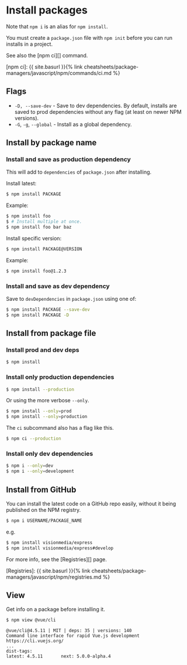 # Install packages

Note that `npm i` is an alias for `npm install`.

You must create a `package.json` file with `npm init` before you can run installs in a project.

See also the [npm ci][] command.

[npm ci]: {{ site.basurl }}{% link cheatsheets/package-managers/javascript/npm/commands/ci.md %}


## Flags

- `-D, --save-dev` - Save to dev dependencies. By default, installs are saved to prod dependencies without any flag (at least on newer NPM versions).
- `-G`, `-g`, `--global` - Install as a global dependency.


## Install by package name

### Install and save as production dependency

This will add to `dependencies` of `package.json` after installing.

Install latest:

```sh
$ npm install PACKAGE
```

Example:

```sh
$ npm install foo
$ # Install multiple at once.
$ npm install foo bar baz
```

Install specific version:

```sh
$ npm install PACKAGE@VERSION
```

Example:

```sh
$ npm install foo@1.2.3
```

### Install and save as dev dependency

Save to `devDependencies` in `package.json` using one of:

```sh
$ npm install PACKAGE --save-dev
$ npm install PACKAGE -D
```


## Install from package file

### Install prod and dev deps

```sh
$ npm install
```

### Install only production dependencies

```sh
$ npm install --production
```

Or using the more verbose `--only`.

```sh
$ npm install --only=prod
$ npm install --only=production
```

The `ci` subcommand also has a flag like this.

```sh
$ npm ci --production
```

### Install only dev dependencies

```sh
$ npm i --only=dev
$ npm i --only=development
```


## Install from GitHub

You can install the latest code on a GitHub repo easily, without it being published on the NPM registry.

```sh
$ npm i USERNAME/PACKAGE_NAME
```

e.g.

```sh
$ npm install visionmedia/express
$ npm install visionmedia/express#develop
```

For more info, see the [Registries][] page.

[Registries]: {{ site.basurl }}{% link cheatsheets/package-managers/javascript/npm/registries.md %}


## View

Get info on a package before installing it.

```sh
$ npm view @vue/cli
```

```
@vue/cli@4.5.11 | MIT | deps: 35 | versions: 140
Command line interface for rapid Vue.js development
https://cli.vuejs.org/
...
dist-tags:
latest: 4.5.11       next: 5.0.0-alpha.4
```
